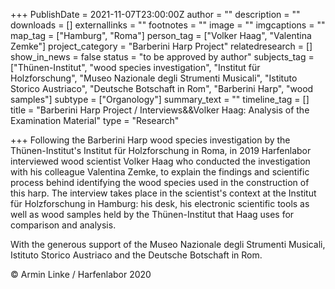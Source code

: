 +++
PublishDate = 2021-11-07T23:00:00Z
author = ""
description = ""
downloads = []
externallinks = ""
footnotes = ""
image = ""
imgcaptions = ""
map_tag = ["Hamburg", "Roma"]
person_tag = ["Volker Haag", "Valentina Zemke"]
project_category = "Barberini Harp Project"
relatedresearch = []
show_in_news = false
status = "to be approved by author"
subjects_tag = ["Thünen-Institut", "wood species investigation", "Institut für Holzforschung", "Museo Nazionale degli Strumenti Musicali", "Istituto Storico Austriaco", "Deutsche Botschaft in Rom", "Barberini Harp", "wood samples"]
subtype = ["Organology"]
summary_text = ""
timeline_tag = []
title = "Barberini Harp Project / Interviews&&Volker Haag: Analysis of the Examination Material"
type = "Research"

+++
Following the <span id="subjects_tag">Barberini Harp</span> <span id="subjects_tag">wood species investigation</span> by the Thünen-Institut's Institut für Holzforschung in <span id="map_tag">Roma</span>, in 2019 Harfenlabor interviewed wood scientist <span id="person_tag">Volker Haag</span> who conducted the investigation with his colleague <span id="person_tag">Valentina Zemke</span>, to explain the findings and scientific process behind identifying the wood species used in the construction of this harp. The interview takes place in the scientist's context at the Institut für Holzforschung in <span id="map_tag">Hamburg</span>: his desk, his electronic scientific tools as well as wood samples held by the Thünen-Institut that Haag uses for comparison and analysis. 

With the generous support of the Museo Nazionale degli Strumenti Musicali, Istituto Storico Austriaco and the Deutsche Botschaft in Rom.

  
© Armin Linke / Harfenlabor 2020